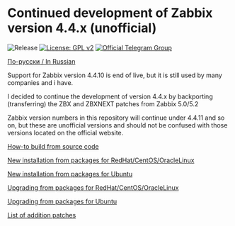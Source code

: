 # Continued development of Zabbix version 4.4.x (unofficial)

![Release](https://github.com/CHERTS/zabbix_44x_next/workflows/Release/badge.svg)
[![License: GPL v2](https://img.shields.io/badge/License-GPLv2-blue.svg)](https://www.gnu.org/licenses/gpl-2.0)
[![Official Telegram Group](https://img.shields.io/badge/Chat%20on-Telegram-brightgreen.svg)](https://t.me/zabbixnext)

[По-русски / In Russian](README.ru.md)

Support for Zabbix version 4.4.10 is end of live, but it is still used by many companies and i have.<br>

I decided to continue the development of version 4.4.x by backporting (transferring) the ZBX and ZBXNEXT patches from Zabbix 5.0/5.2<br>

Zabbix version numbers in this repository will continue under 4.4.11 and so on, but these are unofficial versions and should not be confused with those versions located on the official website.<br>

[How-to build from source code](BUILD.md)

[New installation from packages for RedHat/CentOS/OracleLinux](RHELINSTALL.md)

[New installation from packages for Ubuntu](UBUNTUINSTALL.md)

[Upgrading from packages for RedHat/CentOS/OracleLinux](RHELUPDATE.md)

[Upgrading from packages for Ubuntu](UBUNTUUPDATE.md)

[List of addition patches](PATCHLIST.md)
